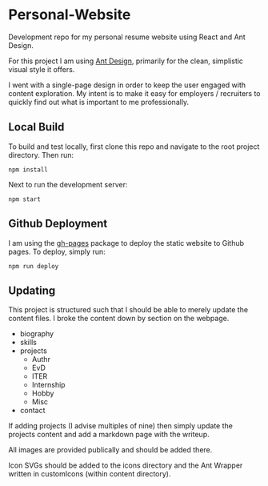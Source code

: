 # Personal-Website
Development repo for my personal resume website using React and Ant Design.

For this project I am using [Ant Design](https://ant.design/), primarily for the
clean, simplistic visual style it offers.

I went with a single-page design in order to keep the user engaged with content
exploration. My intent is to make it easy for employers / recruiters to quickly
find out what is important to me professionally.

## Local Build
To build and test locally, first clone this repo and navigate to the root project
directory. Then run:

```
npm install
```

Next to run the development server:

```
npm start
```

## Github Deployment
I am using the [gh-pages]() package to deploy the static website to Github pages.
To deploy, simply run:

```
npm run deploy
```

## Updating
This project is structured such that I should be able to merely update the content
files. I broke the content down by section on the webpage.

- biography
- skills
- projects
  - Authr
  - EvD
  - ITER
  - Internship
  - Hobby
  - Misc
- contact

If adding projects (I advise multiples of nine) then simply update the projects
content and add a markdown page with the writeup.

All images are provided publically and should be added there.

Icon SVGs should be added to the icons directory and the Ant Wrapper written in
customIcons (within content directory).
